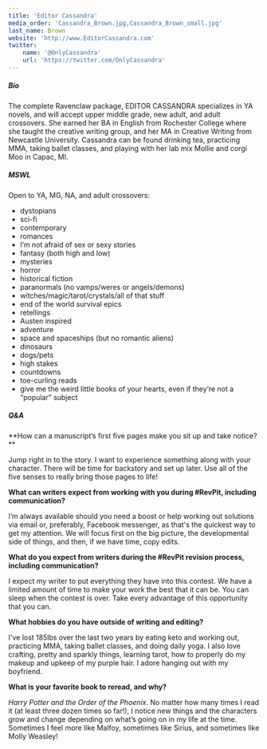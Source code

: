```yaml
---
title: 'Editor Cassandra'
media_order: 'Cassandra_Brown.jpg,Cassandra_Brown_small.jpg'
last_name: Brown
website: 'http://www.EditorCassandra.com'
twitter:
    name: '@OnlyCassandra'
    url: 'https://twitter.com/OnlyCassandra'
---
```


##### Bio

The complete Ravenclaw package, EDITOR CASSANDRA specializes in YA novels, and will accept upper middle grade, new adult, and adult crossovers. She earned her BA in English from Rochester College where she taught the creative writing group, and her MA in Creative Writing from Newcastle University. Cassandra can be found drinking tea, practicing MMA, taking ballet classes, and playing with her lab mix Mollie and corgi Moo in Capac, MI.

##### MSWL

Open to YA, MG, NA, and adult crossovers:
 * dystopians
 * sci-fi
 * contemporary
 * romances
 * I’m not afraid of sex or sexy stories
 * fantasy (both high and low)
 * mysteries
 * horror
 * historical fiction
 * paranormals (no vamps/weres or angels/demons)
 * witches/magic/tarot/crystals/all of that stuff
 * end of the world survival epics
 * retellings
 * Austen inspired
 * adventure
 * space and spaceships (but no romantic aliens)
 * dinosaurs
 * dogs/pets
 * high stakes
 * countdowns
 * toe-curling reads
 * give me the weird little books of your hearts, even if they’re not a “popular” subject


##### Q&A

**How can a manuscript’s first five pages make you sit up and take notice? **

Jump right in to the story. I want to experience something along with your character. There will be time for backstory and set up later. Use all of the five senses to really bring those pages to life!

**What can writers expect from working with you during #RevPit, including communication?**

I’m always available should you need a boost or help working out solutions via email or, preferably, Facebook messenger, as that's the quickest way to get my attention. We will focus first on the big picture, the developmental side of things, and then, if we have time, copy edits. 

**What do you expect from writers during the #RevPit revision process, including communication?**

I expect my writer to put everything they have into this contest. We have a limited amount of time to make your work the best that it can be. You can sleep when the contest is over. Take every advantage of this opportunity that you can.

**What hobbies do you have outside of writing and editing?** 

I've lost 185lbs over the last two years by eating keto and working out, practicing MMA, taking ballet classes, and doing daily yoga. I also love crafting, pretty and sparkly things, learning tarot, how to properly do my makeup and upkeep of my purple hair. I adore hanging out with my boyfriend.

**What is your favorite book to reread, and why?**

_Harry Potter and the Order of the Phoenix_. No matter how many times I read it (at least three dozen times so far!), I notice new things and the characters grow and change depending on what’s going on in my life at the time. Sometimes I feel more like Malfoy, sometimes like Sirius, and sometimes like Molly Weasley!
